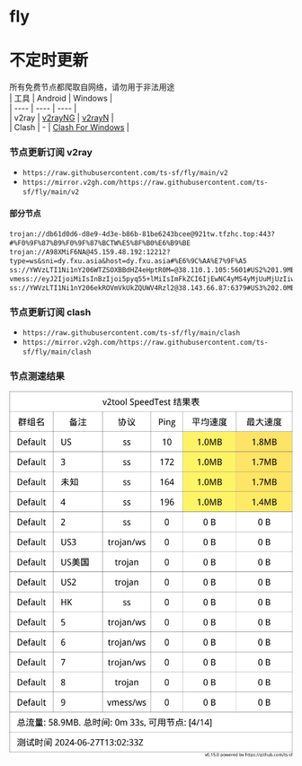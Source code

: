 # fly
# 不定时更新
所有免费节点都爬取自网络，请勿用于非法用途  
|  工具  | Android  | Windows  |  
|  ----  | ----   | ----  |  
| v2ray  | [v2rayNG](https://github.com/2dust/v2rayNG/releases) | [v2rayN](https://github.com/2dust/v2rayN/releases) |  
| Clash  | - | [Clash For Windows](https://github.com/2dust/clashN/releases) | 
  
### 节点更新订阅  v2ray
- `https://raw.githubusercontent.com/ts-sf/fly/main/v2`  
- `https://mirror.v2gh.com/https://raw.githubusercontent.com/ts-sf/fly/main/v2`  

#### 部分节点  
``` 
trojan://db61d0d6-d8e9-4d3e-b86b-81be6243bcee@921tw.tfzhc.top:443?#%F0%9F%87%B9%F0%9F%87%BCTW%E5%8F%B0%E6%B9%BE
trojan://A98XMiF6NA@45.159.48.192:12212?type=ws&sni=dy.fxu.asia&host=dy.fxu.asia#%E6%9C%AA%E7%9F%A5
ss://YWVzLTI1Ni1nY206WTZSOXBBdHZ4eHptR0M=@38.110.1.105:5601#US2%201.9MB%2Fs
vmess://eyJ2IjoiMiIsInBzIjoi5pyq55+lMiIsImFkZCI6IjEwNC4yMS4yMjUuMjUzIiwicG9ydCI6IjIwNTIiLCJpZCI6IjFkYmY1Yzk2LTMxY2ItNGZkNy04ZjYzLWJhOGQyYmRhY2UzNCIsImFpZCI6IjAiLCJzY3kiOiJhdXRvIiwibmV0Ijoid3MiLCJ0eXBlIjoibm9uZSIsImhvc3QiOiJqcGFmenloZnNnMy55b2ZuaGtmYy54eXoiLCJwYXRoIjoiL3ZpZGVvL3U0ZUNaVHhXIiwidGxzIjoiIiwic25pIjoiIiwidGVzdF9uYW1lIjoiMiJ9
ss://YWVzLTI1Ni1nY206ekROVmVkUkZQUWV4Rzl2@38.143.66.87:6379#US3%202.0MB%2Fs
```
### 节点更新订阅  clash
- `https://raw.githubusercontent.com/ts-sf/fly/main/clash`  
- `https://mirror.v2gh.com/https://raw.githubusercontent.com/ts-sf/fly/main/clash`  

### 节点测速结果
![image](traffic.png)
